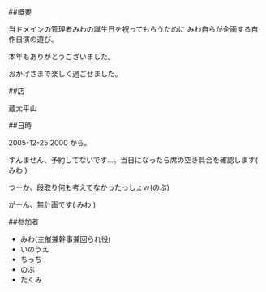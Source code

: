 ##概要

当ドメインの管理者みわの誕生日を祝ってもらうために みわ自らが企画する自作自演の遊び。

本年もありがとうございました。

おかげさまで楽しく過ごせました。

##店

蔵太平山

##日時

2005-12-25 2000 から。

すんません、予約してないです...。当日になったら席の空き具合を確認します( みわ )

つーか、段取り何も考えてなかったっしょｗ(のぶ)

がーん、無計画です( みわ )

##参加者

* みわ(主催兼幹事兼回られ役)
* いのうえ
* ちっち
* のぶ
* たくみ
